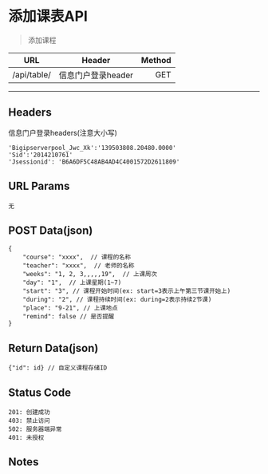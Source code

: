 # 添加课表API

> 添加课程

| URL |  Header | Method |
| ------------- |:-------------:| -----:|
| /api/table/ | 信息门户登录header | GET |

<hr/>

## Headers
信息门户登录headers(注意大小写)

    'Bigipserverpool_Jwc_Xk':'139503808.20480.0000'
    'Sid':'2014210761'
    'Jsessionid': 'B6A6DF5C48AB4AD4C4001572D2611809'

## URL Params

    无

## POST Data(json)

    {
        "course": "xxxx",  // 课程的名称
        "teacher": "xxxx",  // 老师的名称
        "weeks": "1, 2, 3,,,,,19",  // 上课周次
        "day": "1",  // 上课星期(1~7)
        "start": "3", // 课程开始时间(ex: start=3表示上午第三节课开始上)
        "during": "2", // 课程持续时间(ex: during=2表示持续2节课)
        "place": "9-21", // 上课地点
        "remind": false // 是否提醒
    }

## Return Data(json)

    {"id": id} // 自定义课程存储ID

## Status Code

    201: 创建成功
    403: 禁止访问
    502: 服务器端异常
    401: 未授权

## Notes
